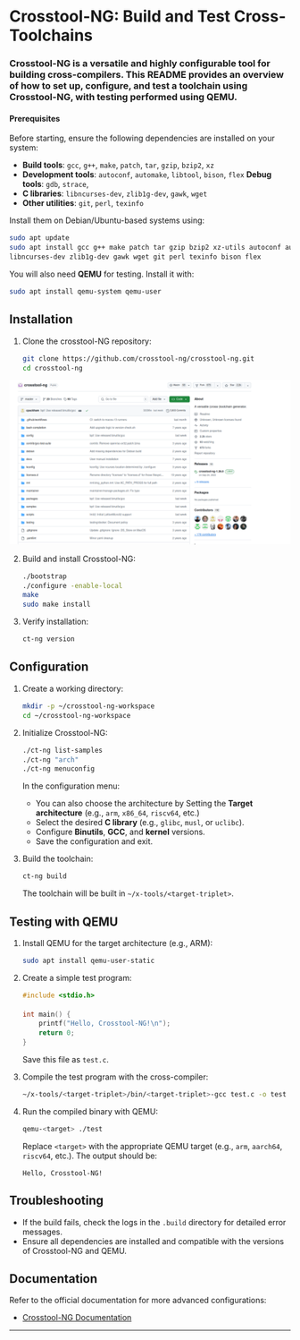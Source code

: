 # Crosstool-NG: Build and Test Cross-Toolchains

### Crosstool-NG is a versatile and highly configurable tool for building cross-compilers. This README provides an overview of how to set up, configure, and test a toolchain using Crosstool-NG, with testing performed using QEMU.




#### Prerequisites

Before starting, ensure the following dependencies are installed on your system:

- **Build tools**: `gcc`, `g++`, `make`, `patch`, `tar`, `gzip`, `bzip2`, `xz`
- **Development tools**: `autoconf`, `automake`, `libtool`, `bison`, `flex`
  **Debug tools**: `gdb`, `strace`,
- **C libraries**: `libncurses-dev`, `zlib1g-dev`, `gawk`, `wget`
- **Other utilities**: `git`, `perl`, `texinfo`

Install them on Debian/Ubuntu-based systems using:

```bash
sudo apt update
sudo apt install gcc g++ make patch tar gzip bzip2 xz-utils autoconf automake libtool \
libncurses-dev zlib1g-dev gawk wget git perl texinfo bison flex
```

You will also need **QEMU** for testing. Install it with:

```bash
sudo apt install qemu-system qemu-user
```

## Installation

1. Clone the crosstool-NG repository:

   ```bash
   git clone https://github.com/crosstool-ng/crosstool-ng.git
   cd crosstool-ng
   ```
![Subdirectory Image](images/crosstool-ng-repo.png)

2. Build and install Crosstool-NG:

   ```bash
   ./bootstrap
   ./configure -enable-local
   make
   sudo make install
   ```

3. Verify installation:

   ```bash
   ct-ng version
   ```

## Configuration

1. Create a working directory:

   ```bash
   mkdir -p ~/crosstool-ng-workspace
   cd ~/crosstool-ng-workspace
   ```

2. Initialize Crosstool-NG:

   ```bash
   ./ct-ng list-samples
   ./ct-ng "arch"
   ./ct-ng menuconfig
   ```

   In the configuration menu:
   - You can also choose the architecture by Setting the **Target architecture** (e.g., `arm`, `x86_64`, `riscv64`, etc.)
   - Select the desired **C library** (e.g., `glibc`, `musl`, or `uclibc`).
   - Configure **Binutils**, **GCC**, and **kernel** versions.
   - Save the configuration and exit.

3. Build the toolchain:

   ```bash
   ct-ng build
   ```

   The toolchain will be built in `~/x-tools/<target-triplet>`.

## Testing with QEMU

1. Install QEMU for the target architecture (e.g., ARM):

   ```bash
   sudo apt install qemu-user-static
   ```

2. Create a simple test program:

   ```c
   #include <stdio.h>

   int main() {
       printf("Hello, Crosstool-NG!\n");
       return 0;
   }
   ```

   Save this file as `test.c`.

3. Compile the test program with the cross-compiler:

   ```bash
   ~/x-tools/<target-triplet>/bin/<target-triplet>-gcc test.c -o test
   ```

4. Run the compiled binary with QEMU:

   ```bash
   qemu-<target> ./test
   ```

   Replace `<target>` with the appropriate QEMU target (e.g., `arm`, `aarch64`, `riscv64`, etc.). The output should be:

   ```
   Hello, Crosstool-NG!
   ```

## Troubleshooting

- If the build fails, check the logs in the `.build` directory for detailed error messages.
- Ensure all dependencies are installed and compatible with the versions of Crosstool-NG and QEMU.

## Documentation

Refer to the official documentation for more advanced configurations:
- [Crosstool-NG Documentation](https://crosstool-ng.github.io/)

---



